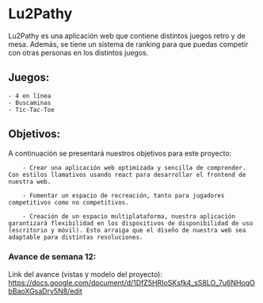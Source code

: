 # Lu2Pathy

Lu2Pathy es una aplicación web que contiene distintos juegos retro y de mesa. Además, se tiene un sistema de ranking para que puedas competir con otras personas en los distintos juegos.

## Juegos:
    - 4 en línea
    - Buscaminas
    - Tic-Tac-Toe


## Objetivos:
<p align="justify">
    A continuación se presentará nuestros objetivos para este proyecto: 
    
        - Crear una aplicación web optimizada y sencilla de comprender. Con estilos llamativos usando react para desarrollar el frontend de nuestra web.
    
        - Fomentar un espacio de recreación, tanto para jugadores competitivos como no competitivos.
    
        - Creación de un espacio multiplataforma, nuestra aplicación garantizará flexibilidad en los dispositivos de disponibilidad de uso (escritorio y móvil). Esto arraiga que el diseño de nuestra web sea adaptable para distintas resoluciones.
</p>

### Avance de semana 12:
Link del avance (vistas y modelo del proyecto): https://docs.google.com/document/d/1DfZ5HRIoSKsfk4_sS8LO_7u6NHoqObBaoXGsaDrv5N8/edit 
    
